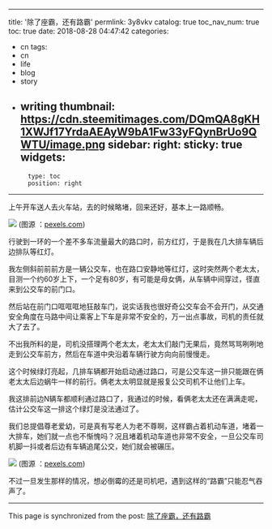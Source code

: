 
---
title: '除了座霸，还有路霸'
permlink: 3y8vkv
catalog: true
toc_nav_num: true
toc: true
date: 2018-08-28 04:47:42
categories:
- cn
tags:
- cn
- life
- blog
- story
- writing
thumbnail: https://cdn.steemitimages.com/DQmQA8gKH1XWJf17YrdaAEAyW9bA1Fw33yFQynBrUo9QWTU/image.png
sidebar:
    right:
        sticky: true
widgets:
    -
        type: toc
        position: right
---


上午开车送人去火车站，去的时候略堵，回来还好，基本上一路顺畅。

![](https://cdn.steemitimages.com/DQmQA8gKH1XWJf17YrdaAEAyW9bA1Fw33yFQynBrUo9QWTU/image.png)
(图源 ：[pexels.com]( https://www.pexels.com/))

行驶到一环的一个差不多车流量最大的路口时，前方红灯，于是我在几大排车辆后边排队等红灯。

我左侧斜前前前方是一辆公交车，也在路口安静地等红灯，这时突然两个老太太，目测一个约60岁上下，一个足有80岁，有可能是母女俩，从车辆中间穿过，径直来到公交车的前门口。

然后站在前门口哐哐哐地狂敲车门，说实话我也很好奇公交车会不会开门，从交通安全角度在马路中间让乘客上下车是非常不安全的，万一出点事故，司机的责任就大了去了。

不出我所料的是，司机没搭理两个老太太，老太太们敲门无果后，竟然骂骂咧咧地走到公交车前方，然后在车道中央沿着车辆行驶方向向前慢慢走。

这个时候绿灯亮起，几排车辆都开始启动通过路口，可是公交车这一排只能跟在俩老太太后边蜗牛一样的前行。俩老太太明显就是报复公交司机不让他们上车。

我这排前边N辆车都顺利通过路口了，我通过的时候，看俩老太太还在满满走呢，估计公交车这一排这个绿灯是没法通过了。

我们总提倡尊老爱幼，可是真有写老人为老不尊啊，这样霸占着机动车道，堵着一大排车，她们就一点也不惭愧吗？况且堵着机动车道也非常不安全，一旦公交车司机脚一抖或者后边有车辆追尾公交，她们就会被碾压。

![](https://cdn.steemitimages.com/DQmbvt93YokPbNMRRaDKLoS6P812nBzheHfnA8QrD4MCYn5/image.png)
(图源 ：[pexels.com]( https://www.pexels.com/))

不过一旦发生那样的情况，想必倒霉的还是司机吧，遇到这样的“路霸”只能忍气吞声了。

- - -

This page is synchronized from the post: [除了座霸，还有路霸](https://steemit.com/@oflyhigh/3y8vkv)
